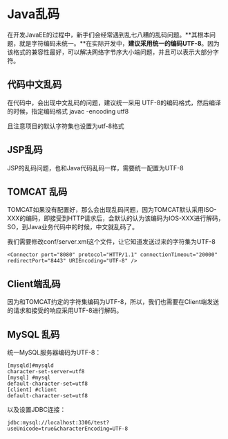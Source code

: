 # Java乱码

在开发JavaEE的过程中，新手们会经常遇到乱七八糟的乱码问题。**其根本问题，就是字符编码未统一。**在实际开发中，**建议采用统一的编码UTF-8**。因为该格式的兼容性最好，可以解决网络字节序大小端问题，并且可以表示大部分字符。

## 代码中文乱码

在代码中，会出现中文乱码的问题，建议统一采用 UTF-8的编码格式，然后编译的时候，指定编码格式 javac -encoding utf8

且注意项目的默认字符集也设置为utf-8格式

## JSP乱码

JSP的乱码问题，也和Java代码乱码一样，需要统一配置为UTF-8

## TOMCAT 乱码

TOMCAT如果没有配置好，那么会出现乱码问题，因为TOMCAT默认采用ISO-XXX的编码，即接受到HTTP请求后，会默认的认为该编码为IOS-XXX进行解码，SO，到Java业务代码中的时候，中文就乱码了。

我们需要修改conf/server.xml这个文件，让它知道发送过来的字符集为UTF-8

    <Connector port="8080" protocol="HTTP/1.1" connectionTimeout="20000" redirectPort="8443" URIEncoding="UTF-8" />

## Client端乱码

因为和TOMCAT约定的字符集编码为UTF-8，所以，我们也需要在Client端发送的请求和接受的响应采用UTF-8进行解码。

## MySQL 乱码

统一MySQL服务器编码为UTF-8：

```
[mysqld]#mysqld
character-set-server=utf8 
[mysql] #mysql
default-character-set=utf8
[client] #client
default-character-set=utf8
```

以及设置JDBC连接：

```
jdbc:mysql://localhost:3306/test?useUnicode=true&characterEncoding=UTF-8

```